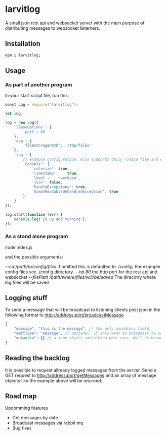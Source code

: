 # larvitlog
A small json rest api and websocket server with the main purpose of distributing messages to websocket listerners.

## Installation

```bash
npm i larvitlog;
```

## Usage

### As part of another program
In your start script file, run this:

```javascript
const Log = require('larvitlog');

let log;

log = new Log({
	'lBaseOptions': {
		'port': 80
	},
	'app': {
		'fileStoragePath': '/tmp/files'
	},
	'log': {
		// example configuration. Also supports daily rotate file and es logging
		'Console': {
			'colorize':	true,
			'timestamp':	true,
			'level':	'verbose',
			'json':	false,
			'handleExceptions':	true,
			'humanReadableUnhandledException': true
		}
	}
});

log.start(function (err) {
	console.log('Is up and running');
});
```

### As a stand alone program

node index.js

and the possible arguments:

*--cd /path/to/config/files* if omitted this is defaulted to ./config. For example config files see ./config directory.
*--hp 80* the http port for the rest api and websocket
*--filePath	/path/where/files/will/be/saved* The direcotry where log files will be saved

## Logging stuff
To send a message that will be broadcast to listening clients post json in the following format to [http://address:port/broadcastMessage]()

```javascript
{
	"message": "this is the message", // the only mandatory field,
	"emitType": "message", // optional, if only want to broadcast to certain listeners. Will default to "message" if left out
	"metadata": {} // a json object containing what ever. Will be broadcast to clienents.
}
```

## Reading the backlog
It is possible to request allready logged messages from the server. Send a GET request to [http://address:port/getMessages]() and an array of message objects like the example above will be returned.

## Road map
Upcomming features

* Get messages by date
* Broadcast messages via rabbit mq
* Bug fixes